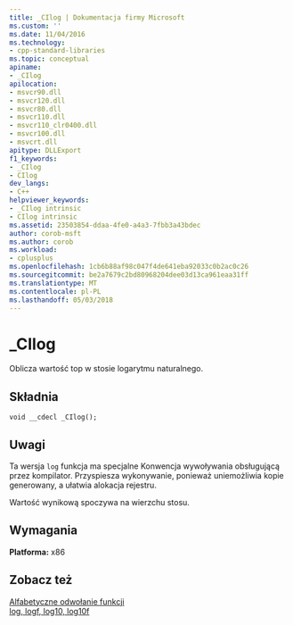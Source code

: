 ```yaml
---
title: _CIlog | Dokumentacja firmy Microsoft
ms.custom: ''
ms.date: 11/04/2016
ms.technology:
- cpp-standard-libraries
ms.topic: conceptual
apiname:
- _CIlog
apilocation:
- msvcr90.dll
- msvcr120.dll
- msvcr80.dll
- msvcr110.dll
- msvcr110_clr0400.dll
- msvcr100.dll
- msvcrt.dll
apitype: DLLExport
f1_keywords:
- _CIlog
- CIlog
dev_langs:
- C++
helpviewer_keywords:
- _CIlog intrinsic
- CIlog intrinsic
ms.assetid: 23503854-ddaa-4fe0-a4a3-7fbb3a43bdec
author: corob-msft
ms.author: corob
ms.workload:
- cplusplus
ms.openlocfilehash: 1cb6b88af98c047f4de641eba92033c0b2ac0c26
ms.sourcegitcommit: be2a7679c2bd80968204dee03d13ca961eaa31ff
ms.translationtype: MT
ms.contentlocale: pl-PL
ms.lasthandoff: 05/03/2018
---
```

# <a name="cilog"></a>_CIlog
Oblicza wartość top w stosie logarytmu naturalnego.  
  
## <a name="syntax"></a>Składnia  
  
```  
void __cdecl _CIlog();  
```  
  
## <a name="remarks"></a>Uwagi  
 Ta wersja `log` funkcja ma specjalne Konwencja wywoływania obsługującą przez kompilator. Przyspiesza wykonywanie, ponieważ uniemożliwia kopie generowany, a ułatwia alokacja rejestru.  
  
 Wartość wynikową spoczywa na wierzchu stosu.  
  
## <a name="requirements"></a>Wymagania  
 **Platforma:** x86  
  
## <a name="see-also"></a>Zobacz też  
 [Alfabetyczne odwołanie funkcji](../c-runtime-library/reference/crt-alphabetical-function-reference.md)   
 [log, logf, log10, log10f](../c-runtime-library/reference/log-logf-log10-log10f.md)